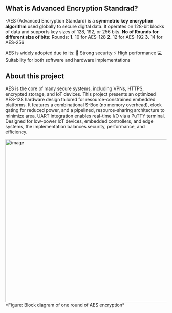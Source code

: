 ## What is Advanced Encryption Standrad?
-AES (Advanced Encryption Standard) is a **symmetric key encryption algorithm** used globally to secure digital data. It operates on 128-bit blocks of data and supports key sizes of 128, 192, or 256 bits.
**No of Rounds for different size of bits:**
Rounds:
**1.** 10 for AES-128
**2.** 12 for AES-192
**3.** 14 for AES-256

AES is widely adopted due to its:
🔐 Strong security
⚡ High performance
💻 Suitability for both software and hardware implementations


## About this project
AES is the core of many secure systems, including VPNs, HTTPS, encrypted storage, and IoT devices.
This project presents an optimized AES-128 hardware design tailored for resource-constrained embedded platforms. It features a combinational S-Box (no memory overhead), clock gating for reduced power, and a pipelined, resource-sharing architecture to minimize area. UART integration enables real-time I/O via a PuTTY terminal. Designed for low-power IoT devices, embedded controllers, and edge systems, the implementation balances security, performance, and efficiency.

<img width="1280" height="510" alt="image" src="https://github.com/user-attachments/assets/a7b658b1-e0e6-4a97-b88e-5d5b3df29ddb" />
*Figure: Block diagram of one round of AES encryption*
